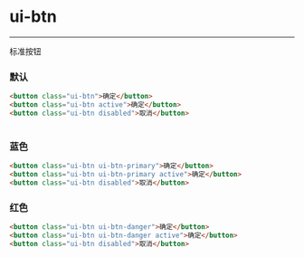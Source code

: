 # ui-btn

---
标准按钮

### 默认

````html
<button class="ui-btn">确定</button>
<button class="ui-btn active">确定</button>
<button class="ui-btn disabled">取消</button>
	
````

### 蓝色

````html
<button class="ui-btn ui-btn-primary">确定</button>
<button class="ui-btn ui-btn-primary active">确定</button>
<button class="ui-btn disabled">取消</button>
````

### 红色

````html
<button class="ui-btn ui-btn-danger">确定</button>
<button class="ui-btn ui-btn-danger active">确定</button>
<button class="ui-btn disabled">取消</button>
````
